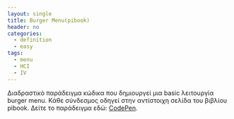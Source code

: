 ```yaml
---
layout: single
title: Burger Menu(pibook)
header: no
categories:
  - definition
  - easy
tags:
  - menu
  - HCI
  - IV
---
```


Διαδραστικό παράδειγμα κώδικα που δημιουργεί μια basic λειτουργία burger menu. Κάθε σύνδεσμος οδηγεί στην αντίστοιχη σελίδα του βιβλίου pibook. 
Δείτε το παράδειγμα εδώ: <a href='https://codepen.io/dFiliopoulou/pen/bGrajwM'>CodePen</a>.</p>
